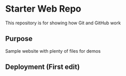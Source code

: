 # Starter Web Repo

This repository is for showing how Git and GitHub work

## Purpose

Sample website with plenty of files for demos

## Deployment (First edit)